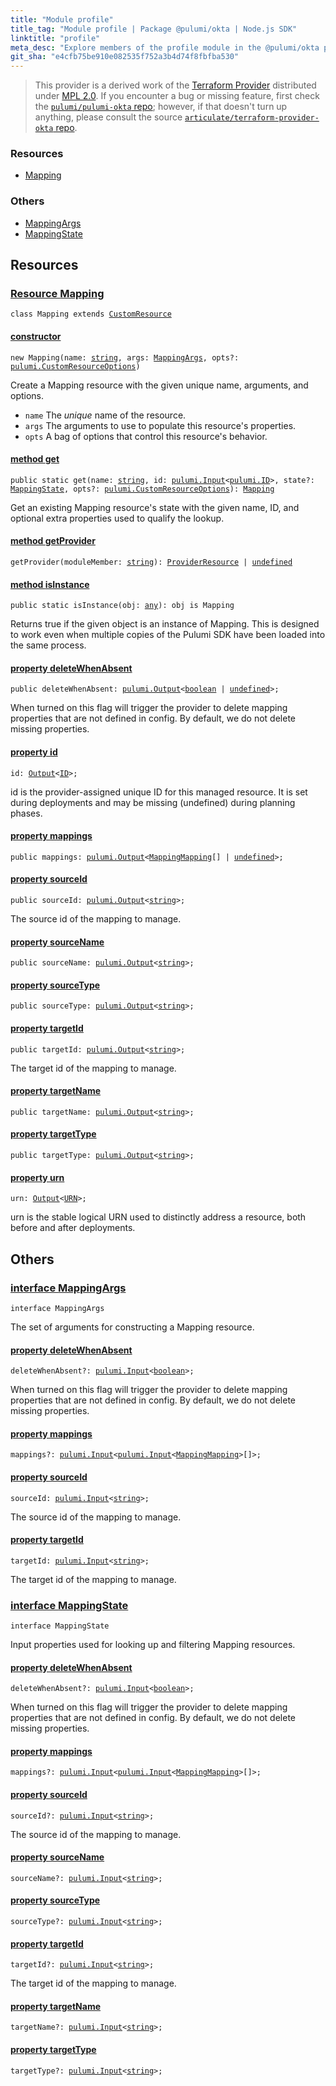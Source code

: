 ```yaml
---
title: "Module profile"
title_tag: "Module profile | Package @pulumi/okta | Node.js SDK"
linktitle: "profile"
meta_desc: "Explore members of the profile module in the @pulumi/okta package."
git_sha: "e4cfb75be910e082535f752a3b4d74f8fbfba530"
---
```


<!-- WARNING: this page was generated by a tool. Do not edit it by hand. -->
<!-- To change it, please see https://github.com/pulumi/docs/tree/master/tools/tscdocgen. -->


> This provider is a derived work of the [Terraform Provider](https://github.com/articulate/terraform-provider-okta)
> distributed under [MPL 2.0](https://www.mozilla.org/en-US/MPL/2.0/). If you encounter a bug or missing feature,
> first check the [`pulumi/pulumi-okta` repo](https://github.com/pulumi/pulumi-okta/issues); however, if that doesn't turn up anything,
> please consult the source [`articulate/terraform-provider-okta` repo](https://github.com/articulate/terraform-provider-okta/issues).





<h3>Resources</h3>
<ul class="api">
    <li><a href="#Mapping"><span class="symbol resource"></span>Mapping</a></li>
</ul>


<h3>Others</h3>
<ul class="api">
    <li><a href="#MappingArgs"><span class="symbol api"></span>MappingArgs</a></li>
    <li><a href="#MappingState"><span class="symbol api"></span>MappingState</a></li>
</ul>


<h2 id="resources">Resources</h2>
<h3 class="pdoc-module-header" id="Mapping" data-link-title="Mapping">
    <a href="https://github.com/pulumi/pulumi-okta/blob/e4cfb75be910e082535f752a3b4d74f8fbfba530/sdk/nodejs/profile/mapping.ts#L9">
        Resource <strong>Mapping</strong>
    </a>
</h3>

<pre class="highlight"><code><span class='kr'>class</span> <span class='nx'>Mapping</span> <span class='kr'>extends</span> <a href='/docs/reference/pkg/nodejs/pulumi/pulumi/#CustomResource'>CustomResource</a></code></pre>
<h4 class="pdoc-member-header" id="Mapping-constructor">
<a class="pdoc-child-name" href="https://github.com/pulumi/pulumi-okta/blob/e4cfb75be910e082535f752a3b4d74f8fbfba530/sdk/nodejs/profile/mapping.ts#L53"> <b>constructor</b></a>
</h4>


<pre class="highlight"><code><span class='kd'></span><span class='kd'>new</span> Mapping(name: <span class='kd'><a href='https://developer.mozilla.org/en-US/docs/Web/JavaScript/Reference/Global_Objects/String'>string</a></span>, args: <a href='#MappingArgs'>MappingArgs</a>, opts?: <a href='/docs/reference/pkg/nodejs/pulumi/pulumi/#CustomResourceOptions'>pulumi.CustomResourceOptions</a>)</code></pre>


Create a Mapping resource with the given unique name, arguments, and options.

* `name` The _unique_ name of the resource.
* `args` The arguments to use to populate this resource&#39;s properties.
* `opts` A bag of options that control this resource&#39;s behavior.

<h4 class="pdoc-member-header" id="Mapping-get">
<a class="pdoc-child-name" href="https://github.com/pulumi/pulumi-okta/blob/e4cfb75be910e082535f752a3b4d74f8fbfba530/sdk/nodejs/profile/mapping.ts#L18">method <b>get</b></a>
</h4>


<pre class="highlight"><code><span class='kd'>public static </span>get(name: <span class='kd'><a href='https://developer.mozilla.org/en-US/docs/Web/JavaScript/Reference/Global_Objects/String'>string</a></span>, id: <a href='/docs/reference/pkg/nodejs/pulumi/pulumi/#Input'>pulumi.Input</a>&lt;<a href='/docs/reference/pkg/nodejs/pulumi/pulumi/#ID'>pulumi.ID</a>&gt;, state?: <a href='#MappingState'>MappingState</a>, opts?: <a href='/docs/reference/pkg/nodejs/pulumi/pulumi/#CustomResourceOptions'>pulumi.CustomResourceOptions</a>): <a href='#Mapping'>Mapping</a></code></pre>


Get an existing Mapping resource's state with the given name, ID, and optional extra
properties used to qualify the lookup.

<h4 class="pdoc-member-header" id="Mapping-getProvider">
<a class="pdoc-child-name" href="https://github.com/pulumi/pulumi-okta/blob/e4cfb75be910e082535f752a3b4d74f8fbfba530/sdk/nodejs/profile/mapping.ts#L9">method <b>getProvider</b></a>
</h4>


<pre class="highlight"><code><span class='kd'></span>getProvider(moduleMember: <span class='kd'><a href='https://developer.mozilla.org/en-US/docs/Web/JavaScript/Reference/Global_Objects/String'>string</a></span>): <a href='/docs/reference/pkg/nodejs/pulumi/pulumi/#ProviderResource'>ProviderResource</a> | <span class='kd'><a href='https://developer.mozilla.org/en-US/docs/Web/JavaScript/Reference/Global_Objects/undefined'>undefined</a></span></code></pre>

<h4 class="pdoc-member-header" id="Mapping-isInstance">
<a class="pdoc-child-name" href="https://github.com/pulumi/pulumi-okta/blob/e4cfb75be910e082535f752a3b4d74f8fbfba530/sdk/nodejs/profile/mapping.ts#L29">method <b>isInstance</b></a>
</h4>


<pre class="highlight"><code><span class='kd'>public static </span>isInstance(obj: <span class='kd'><a href='https://www.typescriptlang.org/docs/handbook/basic-types.html#any'>any</a></span>): obj is Mapping</code></pre>


Returns true if the given object is an instance of Mapping.  This is designed to work even
when multiple copies of the Pulumi SDK have been loaded into the same process.

<h4 class="pdoc-member-header" id="Mapping-deleteWhenAbsent">
<a class="pdoc-child-name" href="https://github.com/pulumi/pulumi-okta/blob/e4cfb75be910e082535f752a3b4d74f8fbfba530/sdk/nodejs/profile/mapping.ts#L40">property <b>deleteWhenAbsent</b></a>
</h4>

<pre class="highlight"><code><span class='kd'>public </span>deleteWhenAbsent: <a href='/docs/reference/pkg/nodejs/pulumi/pulumi/#Output'>pulumi.Output</a>&lt;<span class='kd'><a href='https://developer.mozilla.org/en-US/docs/Web/JavaScript/Reference/Global_Objects/Boolean'>boolean</a></span> | <span class='kd'><a href='https://developer.mozilla.org/en-US/docs/Web/JavaScript/Reference/Global_Objects/undefined'>undefined</a></span>&gt;;</code></pre>

When turned on this flag will trigger the provider to delete mapping properties that are not defined in config. By
default, we do not delete missing properties.

<h4 class="pdoc-member-header" id="Mapping-id">
<a class="pdoc-child-name" href="https://github.com/pulumi/pulumi-okta/blob/e4cfb75be910e082535f752a3b4d74f8fbfba530/sdk/nodejs/profile/mapping.ts#L9">property <b>id</b></a>
</h4>

<pre class="highlight"><code><span class='kd'></span>id: <a href='/docs/reference/pkg/nodejs/pulumi/pulumi/#Output'>Output</a>&lt;<a href='/docs/reference/pkg/nodejs/pulumi/pulumi/#ID'>ID</a>&gt;;</code></pre>

id is the provider-assigned unique ID for this managed resource.  It is set during
deployments and may be missing (undefined) during planning phases.

<h4 class="pdoc-member-header" id="Mapping-mappings">
<a class="pdoc-child-name" href="https://github.com/pulumi/pulumi-okta/blob/e4cfb75be910e082535f752a3b4d74f8fbfba530/sdk/nodejs/profile/mapping.ts#L41">property <b>mappings</b></a>
</h4>

<pre class="highlight"><code><span class='kd'>public </span>mappings: <a href='/docs/reference/pkg/nodejs/pulumi/pulumi/#Output'>pulumi.Output</a>&lt;<a href='/docs/reference/pkg/nodejs/pulumi/okta/types/output/#MappingMapping'>MappingMapping</a>[] | <span class='kd'><a href='https://developer.mozilla.org/en-US/docs/Web/JavaScript/Reference/Global_Objects/undefined'>undefined</a></span>&gt;;</code></pre>
<h4 class="pdoc-member-header" id="Mapping-sourceId">
<a class="pdoc-child-name" href="https://github.com/pulumi/pulumi-okta/blob/e4cfb75be910e082535f752a3b4d74f8fbfba530/sdk/nodejs/profile/mapping.ts#L45">property <b>sourceId</b></a>
</h4>

<pre class="highlight"><code><span class='kd'>public </span>sourceId: <a href='/docs/reference/pkg/nodejs/pulumi/pulumi/#Output'>pulumi.Output</a>&lt;<span class='kd'><a href='https://developer.mozilla.org/en-US/docs/Web/JavaScript/Reference/Global_Objects/String'>string</a></span>&gt;;</code></pre>

The source id of the mapping to manage.

<h4 class="pdoc-member-header" id="Mapping-sourceName">
<a class="pdoc-child-name" href="https://github.com/pulumi/pulumi-okta/blob/e4cfb75be910e082535f752a3b4d74f8fbfba530/sdk/nodejs/profile/mapping.ts#L46">property <b>sourceName</b></a>
</h4>

<pre class="highlight"><code><span class='kd'>public </span>sourceName: <a href='/docs/reference/pkg/nodejs/pulumi/pulumi/#Output'>pulumi.Output</a>&lt;<span class='kd'><a href='https://developer.mozilla.org/en-US/docs/Web/JavaScript/Reference/Global_Objects/String'>string</a></span>&gt;;</code></pre>
<h4 class="pdoc-member-header" id="Mapping-sourceType">
<a class="pdoc-child-name" href="https://github.com/pulumi/pulumi-okta/blob/e4cfb75be910e082535f752a3b4d74f8fbfba530/sdk/nodejs/profile/mapping.ts#L47">property <b>sourceType</b></a>
</h4>

<pre class="highlight"><code><span class='kd'>public </span>sourceType: <a href='/docs/reference/pkg/nodejs/pulumi/pulumi/#Output'>pulumi.Output</a>&lt;<span class='kd'><a href='https://developer.mozilla.org/en-US/docs/Web/JavaScript/Reference/Global_Objects/String'>string</a></span>&gt;;</code></pre>
<h4 class="pdoc-member-header" id="Mapping-targetId">
<a class="pdoc-child-name" href="https://github.com/pulumi/pulumi-okta/blob/e4cfb75be910e082535f752a3b4d74f8fbfba530/sdk/nodejs/profile/mapping.ts#L51">property <b>targetId</b></a>
</h4>

<pre class="highlight"><code><span class='kd'>public </span>targetId: <a href='/docs/reference/pkg/nodejs/pulumi/pulumi/#Output'>pulumi.Output</a>&lt;<span class='kd'><a href='https://developer.mozilla.org/en-US/docs/Web/JavaScript/Reference/Global_Objects/String'>string</a></span>&gt;;</code></pre>

The target id of the mapping to manage.

<h4 class="pdoc-member-header" id="Mapping-targetName">
<a class="pdoc-child-name" href="https://github.com/pulumi/pulumi-okta/blob/e4cfb75be910e082535f752a3b4d74f8fbfba530/sdk/nodejs/profile/mapping.ts#L52">property <b>targetName</b></a>
</h4>

<pre class="highlight"><code><span class='kd'>public </span>targetName: <a href='/docs/reference/pkg/nodejs/pulumi/pulumi/#Output'>pulumi.Output</a>&lt;<span class='kd'><a href='https://developer.mozilla.org/en-US/docs/Web/JavaScript/Reference/Global_Objects/String'>string</a></span>&gt;;</code></pre>
<h4 class="pdoc-member-header" id="Mapping-targetType">
<a class="pdoc-child-name" href="https://github.com/pulumi/pulumi-okta/blob/e4cfb75be910e082535f752a3b4d74f8fbfba530/sdk/nodejs/profile/mapping.ts#L53">property <b>targetType</b></a>
</h4>

<pre class="highlight"><code><span class='kd'>public </span>targetType: <a href='/docs/reference/pkg/nodejs/pulumi/pulumi/#Output'>pulumi.Output</a>&lt;<span class='kd'><a href='https://developer.mozilla.org/en-US/docs/Web/JavaScript/Reference/Global_Objects/String'>string</a></span>&gt;;</code></pre>
<h4 class="pdoc-member-header" id="Mapping-urn">
<a class="pdoc-child-name" href="https://github.com/pulumi/pulumi-okta/blob/e4cfb75be910e082535f752a3b4d74f8fbfba530/sdk/nodejs/profile/mapping.ts#L9">property <b>urn</b></a>
</h4>

<pre class="highlight"><code><span class='kd'></span>urn: <a href='/docs/reference/pkg/nodejs/pulumi/pulumi/#Output'>Output</a>&lt;<a href='/docs/reference/pkg/nodejs/pulumi/pulumi/#URN'>URN</a>&gt;;</code></pre>

urn is the stable logical URN used to distinctly address a resource, both before and after
deployments.



<h2 id="apis">Others</h2>
<h3 class="pdoc-module-header" id="MappingArgs" data-link-title="MappingArgs">
    <a href="https://github.com/pulumi/pulumi-okta/blob/e4cfb75be910e082535f752a3b4d74f8fbfba530/sdk/nodejs/profile/mapping.ts#L130">
        interface <strong>MappingArgs</strong>
    </a>
</h3>

<pre class="highlight"><code><span class='kr'>interface</span> <span class='nx'>MappingArgs</span></code></pre>

The set of arguments for constructing a Mapping resource.

<h4 class="pdoc-member-header" id="MappingArgs-deleteWhenAbsent">
<a class="pdoc-child-name" href="https://github.com/pulumi/pulumi-okta/blob/e4cfb75be910e082535f752a3b4d74f8fbfba530/sdk/nodejs/profile/mapping.ts#L135">property <b>deleteWhenAbsent</b></a>
</h4>

<pre class="highlight"><code><span class='kd'></span>deleteWhenAbsent?: <a href='/docs/reference/pkg/nodejs/pulumi/pulumi/#Input'>pulumi.Input</a>&lt;<span class='kd'><a href='https://developer.mozilla.org/en-US/docs/Web/JavaScript/Reference/Global_Objects/Boolean'>boolean</a></span>&gt;;</code></pre>

When turned on this flag will trigger the provider to delete mapping properties that are not defined in config. By
default, we do not delete missing properties.

<h4 class="pdoc-member-header" id="MappingArgs-mappings">
<a class="pdoc-child-name" href="https://github.com/pulumi/pulumi-okta/blob/e4cfb75be910e082535f752a3b4d74f8fbfba530/sdk/nodejs/profile/mapping.ts#L136">property <b>mappings</b></a>
</h4>

<pre class="highlight"><code><span class='kd'></span>mappings?: <a href='/docs/reference/pkg/nodejs/pulumi/pulumi/#Input'>pulumi.Input</a>&lt;<a href='/docs/reference/pkg/nodejs/pulumi/pulumi/#Input'>pulumi.Input</a>&lt;<a href='/docs/reference/pkg/nodejs/pulumi/okta/types/input/#MappingMapping'>MappingMapping</a>&gt;[]&gt;;</code></pre>
<h4 class="pdoc-member-header" id="MappingArgs-sourceId">
<a class="pdoc-child-name" href="https://github.com/pulumi/pulumi-okta/blob/e4cfb75be910e082535f752a3b4d74f8fbfba530/sdk/nodejs/profile/mapping.ts#L140">property <b>sourceId</b></a>
</h4>

<pre class="highlight"><code><span class='kd'></span>sourceId: <a href='/docs/reference/pkg/nodejs/pulumi/pulumi/#Input'>pulumi.Input</a>&lt;<span class='kd'><a href='https://developer.mozilla.org/en-US/docs/Web/JavaScript/Reference/Global_Objects/String'>string</a></span>&gt;;</code></pre>

The source id of the mapping to manage.

<h4 class="pdoc-member-header" id="MappingArgs-targetId">
<a class="pdoc-child-name" href="https://github.com/pulumi/pulumi-okta/blob/e4cfb75be910e082535f752a3b4d74f8fbfba530/sdk/nodejs/profile/mapping.ts#L144">property <b>targetId</b></a>
</h4>

<pre class="highlight"><code><span class='kd'></span>targetId: <a href='/docs/reference/pkg/nodejs/pulumi/pulumi/#Input'>pulumi.Input</a>&lt;<span class='kd'><a href='https://developer.mozilla.org/en-US/docs/Web/JavaScript/Reference/Global_Objects/String'>string</a></span>&gt;;</code></pre>

The target id of the mapping to manage.

<h3 class="pdoc-module-header" id="MappingState" data-link-title="MappingState">
    <a href="https://github.com/pulumi/pulumi-okta/blob/e4cfb75be910e082535f752a3b4d74f8fbfba530/sdk/nodejs/profile/mapping.ts#L106">
        interface <strong>MappingState</strong>
    </a>
</h3>

<pre class="highlight"><code><span class='kr'>interface</span> <span class='nx'>MappingState</span></code></pre>

Input properties used for looking up and filtering Mapping resources.

<h4 class="pdoc-member-header" id="MappingState-deleteWhenAbsent">
<a class="pdoc-child-name" href="https://github.com/pulumi/pulumi-okta/blob/e4cfb75be910e082535f752a3b4d74f8fbfba530/sdk/nodejs/profile/mapping.ts#L111">property <b>deleteWhenAbsent</b></a>
</h4>

<pre class="highlight"><code><span class='kd'></span>deleteWhenAbsent?: <a href='/docs/reference/pkg/nodejs/pulumi/pulumi/#Input'>pulumi.Input</a>&lt;<span class='kd'><a href='https://developer.mozilla.org/en-US/docs/Web/JavaScript/Reference/Global_Objects/Boolean'>boolean</a></span>&gt;;</code></pre>

When turned on this flag will trigger the provider to delete mapping properties that are not defined in config. By
default, we do not delete missing properties.

<h4 class="pdoc-member-header" id="MappingState-mappings">
<a class="pdoc-child-name" href="https://github.com/pulumi/pulumi-okta/blob/e4cfb75be910e082535f752a3b4d74f8fbfba530/sdk/nodejs/profile/mapping.ts#L112">property <b>mappings</b></a>
</h4>

<pre class="highlight"><code><span class='kd'></span>mappings?: <a href='/docs/reference/pkg/nodejs/pulumi/pulumi/#Input'>pulumi.Input</a>&lt;<a href='/docs/reference/pkg/nodejs/pulumi/pulumi/#Input'>pulumi.Input</a>&lt;<a href='/docs/reference/pkg/nodejs/pulumi/okta/types/input/#MappingMapping'>MappingMapping</a>&gt;[]&gt;;</code></pre>
<h4 class="pdoc-member-header" id="MappingState-sourceId">
<a class="pdoc-child-name" href="https://github.com/pulumi/pulumi-okta/blob/e4cfb75be910e082535f752a3b4d74f8fbfba530/sdk/nodejs/profile/mapping.ts#L116">property <b>sourceId</b></a>
</h4>

<pre class="highlight"><code><span class='kd'></span>sourceId?: <a href='/docs/reference/pkg/nodejs/pulumi/pulumi/#Input'>pulumi.Input</a>&lt;<span class='kd'><a href='https://developer.mozilla.org/en-US/docs/Web/JavaScript/Reference/Global_Objects/String'>string</a></span>&gt;;</code></pre>

The source id of the mapping to manage.

<h4 class="pdoc-member-header" id="MappingState-sourceName">
<a class="pdoc-child-name" href="https://github.com/pulumi/pulumi-okta/blob/e4cfb75be910e082535f752a3b4d74f8fbfba530/sdk/nodejs/profile/mapping.ts#L117">property <b>sourceName</b></a>
</h4>

<pre class="highlight"><code><span class='kd'></span>sourceName?: <a href='/docs/reference/pkg/nodejs/pulumi/pulumi/#Input'>pulumi.Input</a>&lt;<span class='kd'><a href='https://developer.mozilla.org/en-US/docs/Web/JavaScript/Reference/Global_Objects/String'>string</a></span>&gt;;</code></pre>
<h4 class="pdoc-member-header" id="MappingState-sourceType">
<a class="pdoc-child-name" href="https://github.com/pulumi/pulumi-okta/blob/e4cfb75be910e082535f752a3b4d74f8fbfba530/sdk/nodejs/profile/mapping.ts#L118">property <b>sourceType</b></a>
</h4>

<pre class="highlight"><code><span class='kd'></span>sourceType?: <a href='/docs/reference/pkg/nodejs/pulumi/pulumi/#Input'>pulumi.Input</a>&lt;<span class='kd'><a href='https://developer.mozilla.org/en-US/docs/Web/JavaScript/Reference/Global_Objects/String'>string</a></span>&gt;;</code></pre>
<h4 class="pdoc-member-header" id="MappingState-targetId">
<a class="pdoc-child-name" href="https://github.com/pulumi/pulumi-okta/blob/e4cfb75be910e082535f752a3b4d74f8fbfba530/sdk/nodejs/profile/mapping.ts#L122">property <b>targetId</b></a>
</h4>

<pre class="highlight"><code><span class='kd'></span>targetId?: <a href='/docs/reference/pkg/nodejs/pulumi/pulumi/#Input'>pulumi.Input</a>&lt;<span class='kd'><a href='https://developer.mozilla.org/en-US/docs/Web/JavaScript/Reference/Global_Objects/String'>string</a></span>&gt;;</code></pre>

The target id of the mapping to manage.

<h4 class="pdoc-member-header" id="MappingState-targetName">
<a class="pdoc-child-name" href="https://github.com/pulumi/pulumi-okta/blob/e4cfb75be910e082535f752a3b4d74f8fbfba530/sdk/nodejs/profile/mapping.ts#L123">property <b>targetName</b></a>
</h4>

<pre class="highlight"><code><span class='kd'></span>targetName?: <a href='/docs/reference/pkg/nodejs/pulumi/pulumi/#Input'>pulumi.Input</a>&lt;<span class='kd'><a href='https://developer.mozilla.org/en-US/docs/Web/JavaScript/Reference/Global_Objects/String'>string</a></span>&gt;;</code></pre>
<h4 class="pdoc-member-header" id="MappingState-targetType">
<a class="pdoc-child-name" href="https://github.com/pulumi/pulumi-okta/blob/e4cfb75be910e082535f752a3b4d74f8fbfba530/sdk/nodejs/profile/mapping.ts#L124">property <b>targetType</b></a>
</h4>

<pre class="highlight"><code><span class='kd'></span>targetType?: <a href='/docs/reference/pkg/nodejs/pulumi/pulumi/#Input'>pulumi.Input</a>&lt;<span class='kd'><a href='https://developer.mozilla.org/en-US/docs/Web/JavaScript/Reference/Global_Objects/String'>string</a></span>&gt;;</code></pre>
